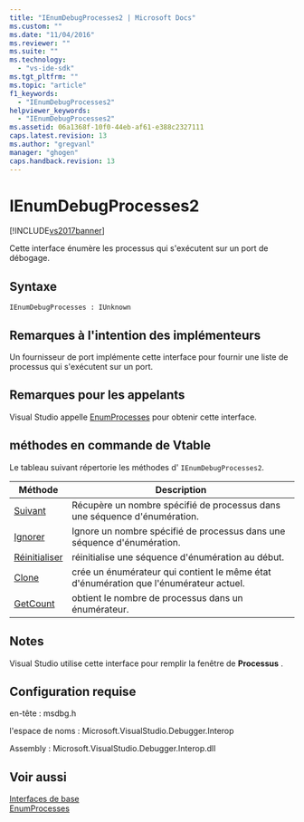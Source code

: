 ```yaml
---
title: "IEnumDebugProcesses2 | Microsoft Docs"
ms.custom: ""
ms.date: "11/04/2016"
ms.reviewer: ""
ms.suite: ""
ms.technology: 
  - "vs-ide-sdk"
ms.tgt_pltfrm: ""
ms.topic: "article"
f1_keywords: 
  - "IEnumDebugProcesses2"
helpviewer_keywords: 
  - "IEnumDebugProcesses2"
ms.assetid: 06a1368f-10f0-44eb-af61-e388c2327111
caps.latest.revision: 13
ms.author: "gregvanl"
manager: "ghogen"
caps.handback.revision: 13
---
```

# IEnumDebugProcesses2
[!INCLUDE[vs2017banner](../../../code-quality/includes/vs2017banner.md)]

Cette interface énumère les processus qui s'exécutent sur un port de débogage.  
  
## Syntaxe  
  
```  
IEnumDebugProcesses : IUnknown  
```  
  
## Remarques à l'intention des implémenteurs  
 Un fournisseur de port implémente cette interface pour fournir une liste de processus qui s'exécutent sur un port.  
  
## Remarques pour les appelants  
 Visual Studio appelle [EnumProcesses](../Topic/IDebugPort2::EnumProcesses.md) pour obtenir cette interface.  
  
## méthodes en commande de Vtable  
 Le tableau suivant répertorie les méthodes d' `IEnumDebugProcesses2`.  
  
|Méthode|Description|  
|-------------|-----------------|  
|[Suivant](../../../extensibility/debugger/reference/ienumdebugprocesses2-next.md)|Récupère un nombre spécifié de processus dans une séquence d'énumération.|  
|[Ignorer](../../../extensibility/debugger/reference/ienumdebugprocesses2-skip.md)|Ignore un nombre spécifié de processus dans une séquence d'énumération.|  
|[Réinitialiser](../../../extensibility/debugger/reference/ienumdebugprocesses2-reset.md)|réinitialise une séquence d'énumération au début.|  
|[Clone](../Topic/IEnumDebugProcesses2::Clone.md)|crée un énumérateur qui contient le même état d'énumération que l'énumérateur actuel.|  
|[GetCount](../../../extensibility/debugger/reference/ienumdebugprocesses2-getcount.md)|obtient le nombre de processus dans un énumérateur.|  
  
## Notes  
 Visual Studio utilise cette interface pour remplir la fenêtre de **Processus** .  
  
## Configuration requise  
 en\-tête : msdbg.h  
  
 l'espace de noms : Microsoft.VisualStudio.Debugger.Interop  
  
 Assembly : Microsoft.VisualStudio.Debugger.Interop.dll  
  
## Voir aussi  
 [Interfaces de base](../../../extensibility/debugger/reference/core-interfaces.md)   
 [EnumProcesses](../Topic/IDebugPort2::EnumProcesses.md)